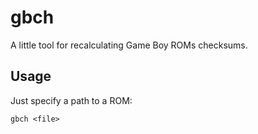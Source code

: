 # gbch

A little tool for recalculating Game Boy ROMs checksums.


## Usage

Just specify a path to a ROM:

```
gbch <file>
```

